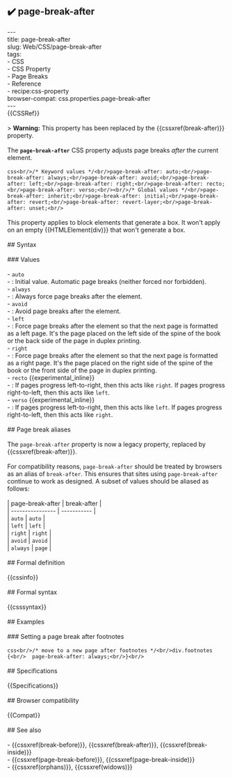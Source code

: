 ## ✔️ page-break-after 
 ---<br/>title: page-break-after<br/>slug: Web/CSS/page-break-after<br/>tags:<br/>  - CSS<br/>  - CSS Property<br/>  - Page Breaks<br/>  - Reference<br/>  - recipe:css-property<br/>browser-compat: css.properties.page-break-after<br/>---<br/>{{CSSRef}}<br/><br/>> **Warning:** This property has been replaced by the {{cssxref(break-after)}} property.<br/><br/>The **`page-break-after`** CSS property adjusts page breaks _after_ the current element.<br/><br/>```css<br/>/* Keyword values */<br/>page-break-after: auto;<br/>page-break-after: always;<br/>page-break-after: avoid;<br/>page-break-after: left;<br/>page-break-after: right;<br/>page-break-after: recto;<br/>page-break-after: verso;<br/><br/>/* Global values */<br/>page-break-after: inherit;<br/>page-break-after: initial;<br/>page-break-after: revert;<br/>page-break-after: revert-layer;<br/>page-break-after: unset;<br/>```<br/><br/>This property applies to block elements that generate a box. It won't apply on an empty {{HTMLElement(div)}} that won't generate a box.<br/><br/>## Syntax<br/><br/>### Values<br/><br/>- `auto`<br/>  - : Initial value. Automatic page breaks (neither forced nor forbidden).<br/>- `always`<br/>  - : Always force page breaks after the element.<br/>- `avoid`<br/>  - : Avoid page breaks after the element.<br/>- `left`<br/>  - : Force page breaks after the element so that the next page is formatted as a left page. It's the page placed on the left side of the spine of the book or the back side of the page in duplex printing.<br/>- `right`<br/>  - : Force page breaks after the element so that the next page is formatted as a right page. It's the page placed on the right side of the spine of the book or the front side of the page in duplex printing.<br/>- `recto` {{experimental_inline}}<br/>  - : If pages progress left-to-right, then this acts like `right`. If pages progress right-to-left, then this acts like `left`.<br/>- `verso` {{experimental_inline}}<br/>  - : If pages progress left-to-right, then this acts like `left`. If pages progress right-to-left, then this acts like `right`.<br/><br/>## Page break aliases<br/><br/>The `page-break-after` property is now a legacy property, replaced by {{cssxref(break-after)}}.<br/><br/>For compatibility reasons, `page-break-after` should be treated by browsers as an alias of `break-after`. This ensures that sites using `page-break-after` continue to work as designed. A subset of values should be aliased as follows:<br/><br/>| page-break-after | break-after |<br/>| ---------------- | ----------- |<br/>| `auto`           | `auto`      |<br/>| `left`           | `left`      |<br/>| `right`          | `right`     |<br/>| `avoid`          | `avoid`     |<br/>| `always`         | `page`      |<br/><br/>## Formal definition<br/><br/>{{cssinfo}}<br/><br/>## Formal syntax<br/><br/>{{csssyntax}}<br/><br/>## Examples<br/><br/>### Setting a page break after footnotes<br/><br/>```css<br/>/* move to a new page after footnotes */<br/>div.footnotes {<br/>  page-break-after: always;<br/>}<br/>```<br/><br/>## Specifications<br/><br/>{{Specifications}}<br/><br/>## Browser compatibility<br/><br/>{{Compat}}<br/><br/>## See also<br/><br/>- {{cssxref(break-before)}}, {{cssxref(break-after)}}, {{cssxref(break-inside)}}<br/>- {{cssxref(page-break-before)}}, {{cssxref(page-break-inside)}}<br/>- {{cssxref(orphans)}}, {{cssxref(widows)}}<br/>